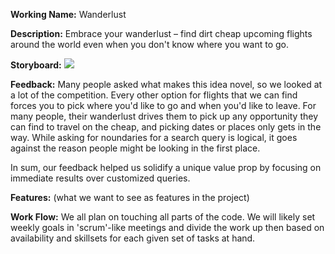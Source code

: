 **Working Name:**
Wanderlust

**Description:**
Embrace your wanderlust – find dirt cheap upcoming flights around the world even when you don't know where you want to go.

**Storyboard:**
![](http://i.imgur.com/JYKQVdy.png)

**Feedback:**
Many people asked what makes this idea novel, so we looked at a lot of the competition. Every other option for flights that we can find forces you to pick where you'd like to go and when you'd like to leave. For many people, their wanderlust drives them to pick up any opportunity they can find to travel on the cheap, and picking dates or places only gets in the way. While asking for noundaries for a search query is logical, it goes against the reason people might be looking in the first place.

In sum, our feedback helped us solidify a unique value prop by focusing on immediate results over customized queries.

**Features:**
(what we want to see as features in the project)

**Work Flow:**
We all plan on touching all parts of the code. We will likely set weekly goals in 'scrum'-like meetings and divide the work up then based on availability and skillsets for each given set of tasks at hand.
